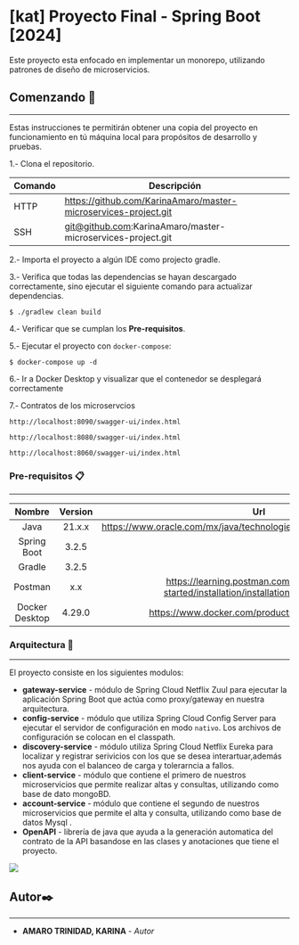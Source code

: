 # [kat] Proyecto Final - Spring Boot [2024]


Este proyecto esta enfocado en implementar un monorepo, utilizando patrones de diseño de microservicios.


## Comenzando 🚀
---

Estas instrucciones te permitirán obtener una copia del proyecto en funcionamiento en tú máquina local para propósitos de desarrollo y pruebas.

1.- Clona el repositorio.

| Comando | Descripción |
| --- | --- |
| HTTP | https://github.com/KarinaAmaro/master-microservices-project.git |
| SSH | git@github.com:KarinaAmaro/master-microservices-project.git |


2.- Importa el proyecto a algún IDE como projecto gradle.

3.- Verifica que todas las dependencias se hayan descargado correctamente, sino ejecutar el siguiente comando para actualizar dependencias.
```shell
$ ./gradlew clean build
```
4.- Verificar que se cumplan los **Pre-requisitos**.

5.- Ejecutar el proyecto con `docker-compose`:
```shell
$ docker-compose up -d
```
6.- Ir a Docker Desktop y visualizar que el contenedor se desplegará correctamente

7.- Contratos de los microservcios
```shell
http://localhost:8090/swagger-ui/index.html

http://localhost:8080/swagger-ui/index.html

http://localhost:8060/swagger-ui/index.html
```

### Pre-requisitos 📋

---
| Nombre | Version |Url |
|   :---:   |   :---:   |   :---:   |
|   Java    |   21.x.x   | https://www.oracle.com/mx/java/technologies/downloads/#graalvmjava21 |
|   Spring Boot   |  3.2.5    |  |
|   Gradle   |  3.2.5    |  |
|   Postman   |  x.x    | https://learning.postman.com/docs/getting-started/installation/installation-and-updates/ |
|   Docker Desktop   |  4.29.0   | https://www.docker.com/products/docker-desktop/ |


### Arquitectura 🔧

---
El proyecto consiste en los siguientes modulos:
- **gateway-service** - módulo de Spring Cloud Netflix Zuul para ejecutar la aplicación Spring Boot que actúa como proxy/gateway en nuestra arquitectura.
- **config-service** - módulo que utiliza Spring Cloud Config Server para ejecutar el servidor de configuración en modo `nativo`. Los archivos de configuración se colocan en el classpath.
- **discovery-service** - módulo utiliza Spring Cloud Netflix Eureka para localizar y registrar serivicios con los que se desea interartuar,además nos ayuda con el balanceo de carga y tolerarncia a fallos.
- **client-service** - módulo que contiene el primero de nuestros microservicios que permite realizar altas y consultas, utilizando como base de dato mongoBD.
- **account-service** - módulo que contiene el segundo de nuestros microservicios que permite el alta y consulta, utilizando como base de datos Mysql .
- **OpenAPI** - librería de java que ayuda a la generación automatica del contrato de la API basandose en las clases y anotaciones que tiene el proyecto.

![](/Users/kat/Downloads/microserviceProyecto.png)





## Autor✒️

---

* **AMARO TRINIDAD, KARINA** - *Autor*

